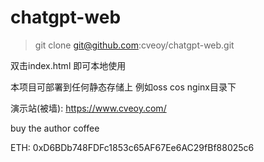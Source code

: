 # chatgpt-web



>git clone git@github.com:cveoy/chatgpt-web.git



双击index.html 即可本地使用



本项目可部署到任何静态存储上 例如oss cos nginx目录下

演示站(被墙): https://www.cveoy.com/ 

buy the author coffee 

ETH: 0xD6BDb748FDFc1853c65AF67Ee6AC29fBf88025c6

